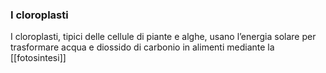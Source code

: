  ### I cloroplasti
I cloroplasti, tipici delle cellule di piante e alghe, usano l’energia solare
per trasformare acqua e diossido di carbonio in alimenti mediante la
[[fotosintesi]]